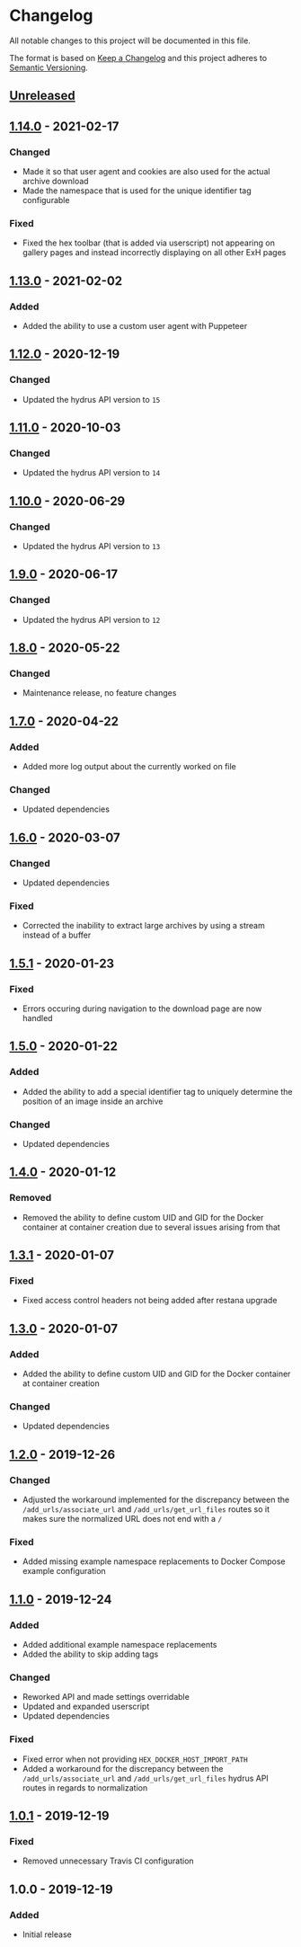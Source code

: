 # Changelog

All notable changes to this project will be documented in this file.

The format is based on [Keep a Changelog](https://keepachangelog.com/en/1.0.0/)
and this project adheres to
[Semantic Versioning](https://semver.org/spec/v2.0.0.html).

## [Unreleased]

## [1.14.0] - 2021-02-17

### Changed

+ Made it so that user agent and cookies are also used for the actual archive
  download
+ Made the namespace that is used for the unique identifier tag configurable

### Fixed

+ Fixed the hex toolbar (that is added via userscript) not appearing on gallery
  pages and instead incorrectly displaying on all other ExH pages

## [1.13.0] - 2021-02-02

### Added

+ Added the ability to use a custom user agent with Puppeteer

## [1.12.0] - 2020-12-19

### Changed

+ Updated the hydrus API version to `15`

## [1.11.0] - 2020-10-03

### Changed

+ Updated the hydrus API version to `14`

## [1.10.0] - 2020-06-29

### Changed

+ Updated the hydrus API version to `13`

## [1.9.0] - 2020-06-17

### Changed

+ Updated the hydrus API version to `12`

## [1.8.0] - 2020-05-22

### Changed

+ Maintenance release, no feature changes

## [1.7.0] - 2020-04-22

### Added

+ Added more log output about the currently worked on file

### Changed

+ Updated dependencies

## [1.6.0] - 2020-03-07

### Changed

+ Updated dependencies

### Fixed

+ Corrected the inability to extract large archives by using a stream instead
  of a buffer

## [1.5.1] - 2020-01-23

### Fixed

+ Errors occuring during navigation to the download page are now handled

## [1.5.0] - 2020-01-22

### Added

+ Added the ability to add a special identifier tag to uniquely determine the
  position of an image inside an archive

### Changed

+ Updated dependencies

## [1.4.0] - 2020-01-12

### Removed

+ Removed the ability to define custom UID and GID for the Docker container at
  container creation due to several issues arising from that

## [1.3.1] - 2020-01-07

### Fixed

+ Fixed access control headers not being added after restana upgrade

## [1.3.0] - 2020-01-07

### Added

+ Added the ability to define custom UID and GID for the Docker container at
  container creation

### Changed

+ Updated dependencies

## [1.2.0] - 2019-12-26

### Changed

+ Adjusted the workaround implemented for the discrepancy between the
  `/add_urls/associate_url` and `/add_urls/get_url_files` routes so it makes
  sure the normalized URL does not end with a `/`

### Fixed

+ Added missing example namespace replacements to Docker Compose example
  configuration

## [1.1.0] - 2019-12-24

### Added

+ Added additional example namespace replacements
+ Added the ability to skip adding tags

### Changed

+ Reworked API and made settings overridable
+ Updated and expanded userscript
+ Updated dependencies

### Fixed

+ Fixed error when not providing `HEX_DOCKER_HOST_IMPORT_PATH`
+ Added a workaround for the discrepancy between the `/add_urls/associate_url`
  and `/add_urls/get_url_files` hydrus API routes in regards to normalization

## [1.0.1] - 2019-12-19

### Fixed

+ Removed unnecessary Travis CI configuration

## 1.0.0 - 2019-12-19

### Added

+ Initial release

[Unreleased]: https://github.com/imtbl/hex/compare/1.14.0...develop
[1.14.0]: https://github.com/imtbl/hex/compare/1.13.0...1.14.0
[1.13.0]: https://github.com/imtbl/hex/compare/1.12.0...1.13.0
[1.12.0]: https://github.com/imtbl/hex/compare/1.11.0...1.12.0
[1.11.0]: https://github.com/imtbl/hex/compare/1.10.0...1.11.0
[1.10.0]: https://github.com/imtbl/hex/compare/1.9.0...1.10.0
[1.9.0]: https://github.com/imtbl/hex/compare/1.8.0...1.9.0
[1.8.0]: https://github.com/imtbl/hex/compare/1.7.0...1.8.0
[1.7.0]: https://github.com/imtbl/hex/compare/1.6.0...1.7.0
[1.6.0]: https://github.com/imtbl/hex/compare/1.5.1...1.6.0
[1.5.1]: https://github.com/imtbl/hex/compare/1.5.0...1.5.1
[1.5.0]: https://github.com/imtbl/hex/compare/1.4.0...1.5.0
[1.4.0]: https://github.com/imtbl/hex/compare/1.3.1...1.4.0
[1.3.1]: https://github.com/imtbl/hex/compare/1.3.0...1.3.1
[1.3.0]: https://github.com/imtbl/hex/compare/1.2.0...1.3.0
[1.2.0]: https://github.com/imtbl/hex/compare/1.1.0...1.2.0
[1.1.0]: https://github.com/imtbl/hex/compare/1.0.1...1.1.0
[1.0.1]: https://github.com/imtbl/hex/compare/1.0.0...1.0.1
